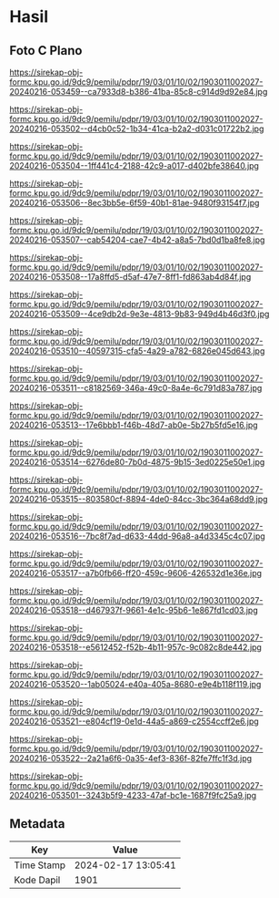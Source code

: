 # Hasil

## Foto C Plano

https://sirekap-obj-formc.kpu.go.id/9dc9/pemilu/pdpr/19/03/01/10/02/1903011002027-20240216-053459--ca7933d8-b386-41ba-85c8-c914d9d92e84.jpg

https://sirekap-obj-formc.kpu.go.id/9dc9/pemilu/pdpr/19/03/01/10/02/1903011002027-20240216-053502--d4cb0c52-1b34-41ca-b2a2-d031c01722b2.jpg

https://sirekap-obj-formc.kpu.go.id/9dc9/pemilu/pdpr/19/03/01/10/02/1903011002027-20240216-053504--1ff441c4-2188-42c9-a017-d402bfe38640.jpg

https://sirekap-obj-formc.kpu.go.id/9dc9/pemilu/pdpr/19/03/01/10/02/1903011002027-20240216-053506--8ec3bb5e-6f59-40b1-81ae-9480f93154f7.jpg

https://sirekap-obj-formc.kpu.go.id/9dc9/pemilu/pdpr/19/03/01/10/02/1903011002027-20240216-053507--cab54204-cae7-4b42-a8a5-7bd0d1ba8fe8.jpg

https://sirekap-obj-formc.kpu.go.id/9dc9/pemilu/pdpr/19/03/01/10/02/1903011002027-20240216-053508--17a8ffd5-d5af-47e7-8ff1-fd863ab4d84f.jpg

https://sirekap-obj-formc.kpu.go.id/9dc9/pemilu/pdpr/19/03/01/10/02/1903011002027-20240216-053509--4ce9db2d-9e3e-4813-9b83-949d4b46d3f0.jpg

https://sirekap-obj-formc.kpu.go.id/9dc9/pemilu/pdpr/19/03/01/10/02/1903011002027-20240216-053510--40597315-cfa5-4a29-a782-6826e045d643.jpg

https://sirekap-obj-formc.kpu.go.id/9dc9/pemilu/pdpr/19/03/01/10/02/1903011002027-20240216-053511--c8182569-346a-49c0-8a4e-6c791d83a787.jpg

https://sirekap-obj-formc.kpu.go.id/9dc9/pemilu/pdpr/19/03/01/10/02/1903011002027-20240216-053513--17e6bbb1-f46b-48d7-ab0e-5b27b5fd5e16.jpg

https://sirekap-obj-formc.kpu.go.id/9dc9/pemilu/pdpr/19/03/01/10/02/1903011002027-20240216-053514--6276de80-7b0d-4875-9b15-3ed0225e50e1.jpg

https://sirekap-obj-formc.kpu.go.id/9dc9/pemilu/pdpr/19/03/01/10/02/1903011002027-20240216-053515--803580cf-8894-4de0-84cc-3bc364a68dd9.jpg

https://sirekap-obj-formc.kpu.go.id/9dc9/pemilu/pdpr/19/03/01/10/02/1903011002027-20240216-053516--7bc8f7ad-d633-44dd-96a8-a4d3345c4c07.jpg

https://sirekap-obj-formc.kpu.go.id/9dc9/pemilu/pdpr/19/03/01/10/02/1903011002027-20240216-053517--a7b0fb66-ff20-459c-9606-426532d1e36e.jpg

https://sirekap-obj-formc.kpu.go.id/9dc9/pemilu/pdpr/19/03/01/10/02/1903011002027-20240216-053518--d467937f-9661-4e1c-95b6-1e867fd1cd03.jpg

https://sirekap-obj-formc.kpu.go.id/9dc9/pemilu/pdpr/19/03/01/10/02/1903011002027-20240216-053518--e5612452-f52b-4b11-957c-9c082c8de442.jpg

https://sirekap-obj-formc.kpu.go.id/9dc9/pemilu/pdpr/19/03/01/10/02/1903011002027-20240216-053520--1ab05024-e40a-405a-8680-e9e4b118f119.jpg

https://sirekap-obj-formc.kpu.go.id/9dc9/pemilu/pdpr/19/03/01/10/02/1903011002027-20240216-053521--e804cf19-0e1d-44a5-a869-c2554ccff2e6.jpg

https://sirekap-obj-formc.kpu.go.id/9dc9/pemilu/pdpr/19/03/01/10/02/1903011002027-20240216-053522--2a21a6f6-0a35-4ef3-836f-82fe7ffc1f3d.jpg

https://sirekap-obj-formc.kpu.go.id/9dc9/pemilu/pdpr/19/03/01/10/02/1903011002027-20240216-053501--3243b5f9-4233-47af-bc1e-1687f9fc25a9.jpg


## Metadata

| Key        | Value               |
| ---------- | ------------------- |
| Time Stamp | 2024-02-17 13:05:41 |
| Kode Dapil | 1901                |



